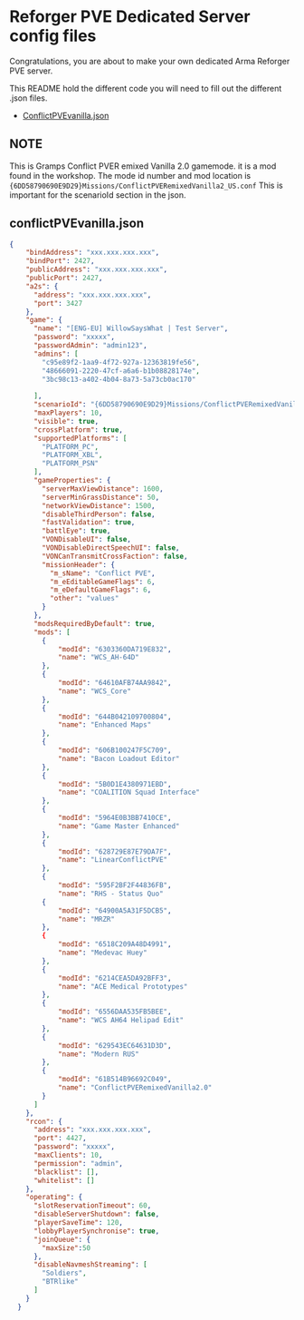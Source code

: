 # Reforger PVE Dedicated Server config files

Congratulations, you are about to make your own dedicated Arma Reforger PVE server.

This README hold the different code you will need to fill out the different .json files.

* [ConflictPVEvanilla.json](#conflictpvevanillajson)

## NOTE

This is Gramps Conflict PVER emixed Vanilla 2.0 gamemode. it is a mod found in the workshop. The mode id number and mod location is `{6DD58790690E9D29}Missions/ConflictPVERemixedVanilla2_US.conf`
This is important for the scenarioId section in the json. 



## conflictPVEvanilla.json

```json
{
    "bindAddress": "xxx.xxx.xxx.xxx",
    "bindPort": 2427,
    "publicAddress": "xxx.xxx.xxx.xxx",
    "publicPort": 2427,
    "a2s": {
      "address": "xxx.xxx.xxx.xxx",
      "port": 3427
    },
    "game": {
      "name": "[ENG-EU] WillowSaysWhat | Test Server",
      "password": "xxxxx",
      "passwordAdmin": "admin123",
      "admins": [
        "c95e89f2-1aa9-4f72-927a-12363819fe56",
        "48666091-2220-47cf-a6a6-b1b08828174e",
        "3bc98c13-a402-4b04-8a73-5a73cb0ac170"
        
      ],
      "scenarioId": "{6DD58790690E9D29}Missions/ConflictPVERemixedVanilla2_US.conf",
      "maxPlayers": 10,
      "visible": true,
      "crossPlatform": true,
      "supportedPlatforms": [
        "PLATFORM_PC",
        "PLATFORM_XBL",
        "PLATFORM_PSN"
      ],
      "gameProperties": {
        "serverMaxViewDistance": 1600,
        "serverMinGrassDistance": 50,
        "networkViewDistance": 1500,
        "disableThirdPerson": false,
        "fastValidation": true,
        "battlEye": true,
        "VONDisableUI": false,
        "VONDisableDirectSpeechUI": false,
        "VONCanTransmitCrossFaction": false,
        "missionHeader": {
          "m_sName": "Conflict PVE",
          "m_eEditableGameFlags": 6,
          "m_eDefaultGameFlags": 6,
          "other": "values"
        }
      },
      "modsRequiredByDefault": true,
      "mods": [
        {
            "modId": "6303360DA719E832",
            "name": "WCS_AH-64D"
        },
        {
            "modId": "64610AFB74AA9842",
            "name": "WCS_Core"
        },
        {
            "modId": "644B042109700804",
            "name": "Enhanced Maps"
        },
        {
            "modId": "606B100247F5C709",
            "name": "Bacon Loadout Editor"
        },
        {
            "modId": "5B0D1E4380971EBD",
            "name": "COALITION Squad Interface"
        },
        {
            "modId": "5964E0B3BB7410CE",
            "name": "Game Master Enhanced"
        },
        {
            "modId": "628729E87E79DA7F",
            "name": "LinearConflictPVE"
        },
        {
            "modId": "595F2BF2F44836FB",
            "name": "RHS - Status Quo"
        {
            "modId": "64900A5A31F5DCB5",
            "name": "MRZR"
        },
        {
            "modId": "6518C209A48D4991",
            "name": "Medevac Huey"
        },
        {
            "modId": "6214CEA5DA92BFF3",
            "name": "ACE Medical Prototypes"
        },
        {
            "modId": "6556DAA535FB5BEE",
            "name": "WCS AH64 Helipad Edit"
        },
        {
            "modId": "629543EC64631D3D",
            "name": "Modern RUS"
        },
        {
            "modId": "61B514B96692C049",
            "name": "ConflictPVERemixedVanilla2.0"
        }
      ]
    },
    "rcon": {
      "address": "xxx.xxx.xxx.xxx",
      "port": 4427,
      "password": "xxxxx",
      "maxClients": 10,
      "permission": "admin",
      "blacklist": [],
      "whitelist": []
    },
    "operating": {
      "slotReservationTimeout": 60,
      "disableServerShutdown": false,
      "playerSaveTime": 120,
      "lobbyPlayerSynchronise": true,
      "joinQueue": {
        "maxSize":50
      },
      "disableNavmeshStreaming": [
        "Soldiers",
        "BTRlike"
      ]
    }
  }


```
 
# 
